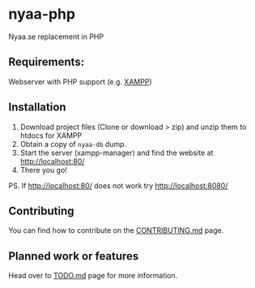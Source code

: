 # nyaa-php
Nyaa.se replacement in PHP

## Requirements:
Webserver with PHP support (e.g. [XAMPP](https://www.apachefriends.org/index.html))

## Installation
1. Download project files (Clone or download > zip) and unzip them to htdocs for XAMPP
2. Obtain a copy of ```nyaa-db``` dump.
3. Start the server (xampp-manager) and find the website at [http://localhost:80/](http://localhost:80/)
4. There you go!

PS. If [http://localhost:80/](http://localhost:80/) does not work try [http://localhost:8080/](http://localhost:8080/)

## Contributing
You can find how to contribute on the [CONTRIBUTING.md](./CONTRIBUTING.md) page.

## Planned work or features
Head over to [TODO.md](./TODO.md) page for more information.

